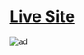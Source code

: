  <h1><a href="https://relaxed-johnson-241931.netlify.app/" rel="nofollow">Live Site</a></h1>

 ![ad](https://user-images.githubusercontent.com/63335520/122717494-4da5dc00-d289-11eb-8c95-ee60c4ef1253.jpg)
